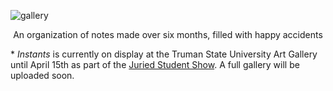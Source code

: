![gallery](/assets/images/instants/01_gallery.jpg)

<center>An organization of notes made over six months, filled with happy accidents</center>

\* *Instants* is currently on display at the Truman State University Art Gallery until April 15th as part of the [Juried Student Show](https://juriedstudentshow.truman.edu/). A full gallery will be uploaded soon. 